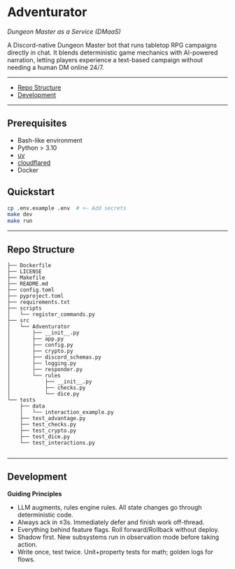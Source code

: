 # Adventurator

*Dungeon Master as a Service (DMaaS)*

A Discord-native Dungeon Master bot that runs tabletop RPG campaigns directly in chat. It blends deterministic game mechanics with AI-powered narration, letting players experience a text-based campaign without needing a human DM online 24/7.

---

- [Repo Structure](#repo-structure)
- [Development](#development)

---

## Prerequisites

- Bash-like environment
- Python > 3.10
- [uv](https://formulae.brew.sh/formula/uv)
- [cloudflared](https://developers.cloudflare.com/cloudflare-one/connections/connect-networks/downloads/)
- Docker

## Quickstart

```bash
cp .env.example .env  # <— Add secrets
make dev
make run
```

---

## Repo Structure

```
├── Dockerfile
├── LICENSE
├── Makefile
├── README.md
├── config.toml
├── pyproject.toml
├── requirements.txt
├── scripts
│   └── register_commands.py
├── src
│   └── Adventurator
│       ├── __init__.py
│       ├── app.py
│       ├── config.py
│       ├── crypto.py
│       ├── discord_schemas.py
│       ├── logging.py
│       ├── responder.py
│       └── rules
│           ├── __init__.py
│           ├── checks.py
│           └── dice.py
└── tests
    ├── data
    │   └── interaction_example.py
    ├── test_advantage.py
    ├── test_checks.py
    ├── test_crypto.py
    ├── test_dice.py
    └── test_interactions.py
    
```

---

## Development

**Guiding Principles**

* LLM augments, rules engine rules. All state changes go through deterministic code.
* Always ack in ≤3s. Immediately defer and finish work off-thread.
* Everything behind feature flags. Roll forward/Rollback without deploy.
* Shadow first. New subsystems run in observation mode before taking action.
* Write once, test twice. Unit+property tests for math; golden logs for flows.

 

